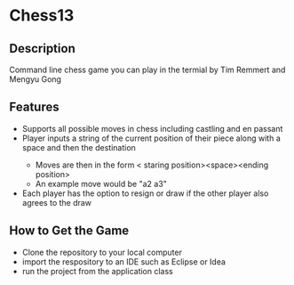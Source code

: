 <h1>Chess13</h1>
<h2>Description</h2>
<p>
Command line chess game you can play in the termial by Tim Remmert and Mengyu Gong
</p>
<h2>Features</h2>
  <ul>
    <li>Supports all possible moves in chess including castling and en passant</li>
    <li>Player inputs a string of the current position of their piece along with a space and then the destination</li>
      <ul>
        <li>Moves are then in the form &lt staring position&gt&ltspace&gt&ltending position&gt</li>
        <li>An example move would be "a2 a3"</li>
       </ul>
      <li> Each player has the option to resign or draw if the other player also agrees to the draw</li> 
  </ul>
  <h2>How to Get the Game</h2>
  <ul>
    <li>Clone the repository to your local computer</li>
    <li>import the respository to an IDE such as Eclipse or Idea</li>
    <li>run the project from the application class</li>
  </ul>
  
